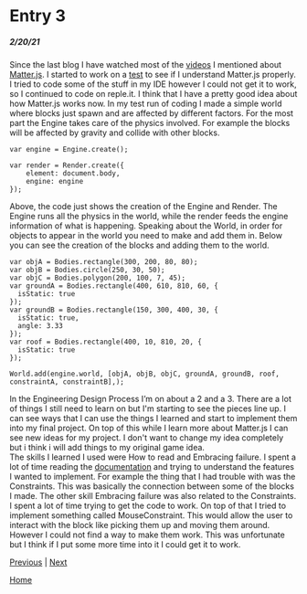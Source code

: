 # Entry 3
##### 2/20/21

Since the last blog I have watched most of the [videos](https://www.youtube.com/watch?v=wB1pcXtEwIs&list=PLRqwX-V7Uu6akvoNKE4GAxf6ZeBYoJ4uh) I mentioned about [Matter.js](https://brm.io/matter-js/index.html). I started to work on a [test](https://repl.it/@IvanChiu/Matter-test#script.js) to see if I understand Matter.js properly. I tried to code some of the stuff in my IDE however I could not get it to work, so I continued to code on reple.it. I think that I have a pretty good idea about how Matter.js works now. In my test run of coding I made a simple world where blocks just spawn and are affected by different factors. For the most part the Engine takes care of the physics involved. For example the blocks will be affected by gravity and collide with other blocks. 

```
var engine = Engine.create();

var render = Render.create({
    element: document.body,
    engine: engine
});
```

Above, the code just shows the creation of the Engine and Render. The Engine runs all the physics in the world, while the render feeds the engine information of what is happening. Speaking about the World, in order for objects to appear in the world you need to make and add them in. Below you can see the creation of the blocks and adding them to the world. 

```
var objA = Bodies.rectangle(300, 200, 80, 80);
var objB = Bodies.circle(250, 30, 50);
var objC = Bodies.polygon(200, 100, 7, 45);
var groundA = Bodies.rectangle(400, 610, 810, 60, { 
  isStatic: true 
});
var groundB = Bodies.rectangle(150, 300, 400, 30, { 
  isStatic: true,
  angle: 3.33
});
var roof = Bodies.rectangle(400, 10, 810, 20, { 
  isStatic: true 
});

World.add(engine.world, [objA, objB, objC, groundA, groundB, roof, constraintA, constraintB],);
```

In the Engineering Design Process I’m on about a 2 and a 3. There are a lot of things I still need to learn on but I'm starting to see the pieces line up. I can see ways that I can use the things I learned and start to implement them into my final project. On top of this while I learn more about Matter.js I can see new ideas for my project. I don't want to change my idea completely but i think i will add things to my original game idea. 
<br>
The skills I learned I used were How to read and Embracing failure. I spent a lot of time reading the [documentation](https://brm.io/matter-js/docs/) and trying to understand the features I wanted to implement. For example the thing that I had trouble with was the Constraints. This was basically the connection between some of the blocks I made. The other skill Embracing failure was also related to the Constraints. I spent a lot of time trying to get the code to work. On top of that I tried to implement something called MouseConstraint. This would allow the user to interact with the block like picking them up and moving them around. However I could not find a way to make them work. This was unfortunate but I think if I put some more time into it I could get it to work. 


[Previous](entry02.md) | [Next](entry04.md)

[Home](../README.md)
